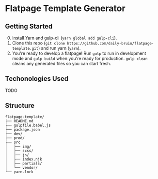 # Flatpage Template Generator

## Getting Started
0. [Install Yarn](https://yarnpkg.com/lang/en/docs/install/) and [gulp-cli](https://www.npmjs.com/package/gulp-cli) (`yarn global add gulp-cli`).
1. Clone this repo (`git clone https://github.com/daily-bruin/flatpage-template.git`) and run yarn (`yarn`).
2. You're ready to develop a flatpage! Run `gulp` to run in development mode and `gulp build` when you're ready for production. `gulp clean` cleans any generated files so you can start fresh. 

## Techonologies Used
TODO

## Structure
```
flatpage-template/
├── README.md
├── gulpfile.babel.js
├── package.json
├── dev/
├── prod/
├── src
│   ├── img/
│   ├── scss/
│   ├── js/
│   ├── index.njk
│   ├── partials/
│   └── vendor/
└── yarn.lock
```
